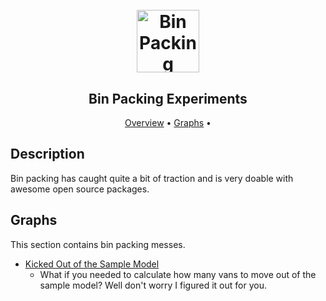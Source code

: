 <h1 align="center">
  <br>
  <img src="https://img.icons8.com/android/96/000000/truck.png" alt="Bin Packing" width="100">
</h1>

<h2 align="center">Bin Packing Experiments</h2>

<p align="center">
  <a href="#description">Overview</a> •
  <a href="#graphs">Graphs</a> •
</p>

## Description
Bin packing has caught quite a bit of traction and is very doable with awesome open source packages.

## Graphs
This section contains bin packing messes.
* [Kicked Out of the Sample Model]()
  - What if you needed to calculate how many vans to move out of the sample model? Well don't worry I figured it out for you.
